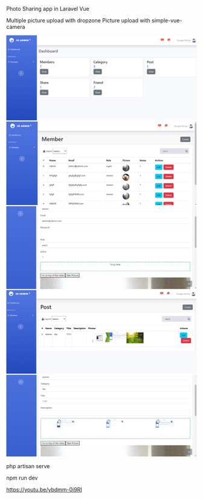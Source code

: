 Photo Sharing app in Laravel Vue

Multiple picture upload with dropzone
Picture upload with simple-vue-camera

<img src="images/1.png">
<img src="images/2.png">
<img src="images/3.png">
<img src="images/4.png">
<img src="images/5.png">

php artisan serve

npm run dev

https://youtu.be/ybdmm-0i9RI
